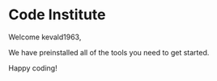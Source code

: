 # Code Institute

Welcome kevald1963,

We have preinstalled all of the tools you need to get started.

Happy coding!